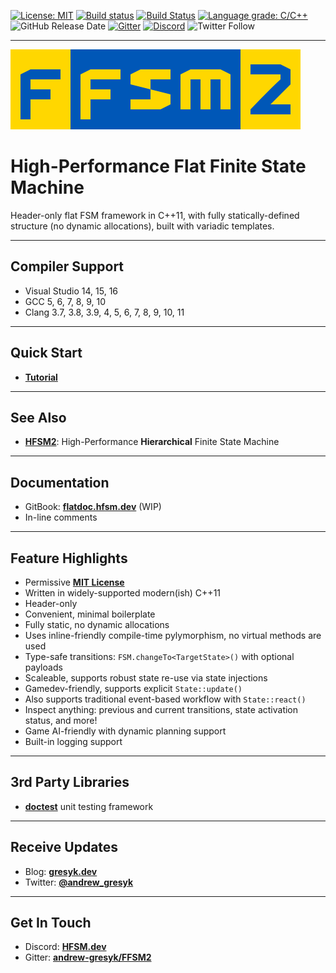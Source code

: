 [![License: MIT](https://img.shields.io/badge/License-MIT-blue.svg)](LICENSE)
[![Build status](https://ci.appveyor.com/api/projects/status/io1x70fd52l04wad?svg=true)](https://ci.appveyor.com/project/andrew-gresyk/FFSM2)
[![Build Status](https://travis-ci.org/andrew-gresyk/FFSM2.svg?branch=master)](https://travis-ci.org/andrew-gresyk/FFSM2)
[![Language grade: C/C++](https://img.shields.io/lgtm/grade/cpp/g/andrew-gresyk/FFSM2.svg?logo=lgtm&logoWidth=18)](https://lgtm.com/projects/g/andrew-gresyk/FFSM2/context:cpp)
![GitHub Release Date](https://img.shields.io/github/release-date/andrew-gresyk/FFSM2)
[![Gitter](https://badges.gitter.im/andrew-gresyk/FFSM2.svg)](https://gitter.im/andrew-gresyk/FFSM2)
[![Discord](https://img.shields.io/discord/591914197219016707.svg?label=&logo=discord&logoColor=ffffff&color=7389D8&labelColor=6A7EC2)](https://discord.gg/ujpNbqSpfm)
![Twitter Follow](https://img.shields.io/twitter/follow/andrew_gresyk?style=social)

---

![FFSM2](assets/logos/ffsm2-logo-large.png)

# High-Performance Flat Finite State Machine

Header-only flat FSM framework in C++11, with fully statically-defined structure (no dynamic allocations), built with variadic templates.

---

## Compiler Support

- Visual Studio 14, 15, 16
- GCC 5, 6, 7, 8, 9, 10
- Clang 3.7, 3.8, 3.9, 4, 5, 6, 7, 8, 9, 10, 11

---

## Quick Start

- **[Tutorial](examples/snippets/wiki_tutorial.cpp)**

---

## See Also

- **[HFSM2](https://hfsm.dev)**: High-Performance **Hierarchical** Finite State Machine

---

## Documentation

- GitBook: **[flatdoc.hfsm.dev](https://flatdoc.hfsm.dev/)** (WIP)
- In-line comments

---

## Feature Highlights

- Permissive **[MIT License](LICENSE)**
- Written in widely-supported modern(ish) C++11
- Header-only
- Convenient, minimal boilerplate
- Fully static, no dynamic allocations
- Uses inline-friendly compile-time pylymorphism, no virtual methods are used
- Type-safe transitions: `FSM.changeTo<TargetState>()` with optional payloads
- Scaleable, supports robust state re-use via state injections
- Gamedev-friendly, supports explicit `State::update()`
- Also supports traditional event-based workflow with `State::react()`
- Inspect anything: previous and current transitions, state activation status, and more!
- Game AI-friendly with dynamic planning support
- Built-in logging support

---

## 3rd Party Libraries

- **[doctest](https://github.com/onqtam/doctest)** unit testing framework

---

## Receive Updates

- Blog: **[gresyk.dev](https://gresyk.dev)**
- Twitter: **[@andrew_gresyk](https://www.twitter.com/andrew_gresyk)**

---

## Get In Touch

- Discord: **[HFSM.dev](https://discord.gg/ZfWjhFj)**
- Gitter: **[andrew-gresyk/FFSM2](https://gitter.im/andrew-gresyk/FFSM2)**
